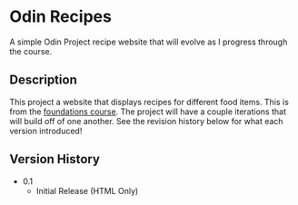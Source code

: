 # Odin Recipes

A simple Odin Project recipe website that will evolve as I progress through the course.

## Description

This project a website that displays recipes for different food items. This is from the [foundations course](https://www.theodinproject.com/lessons/foundations-recipes).
The project will have a couple iterations that will build off of one another. See the revision history below for what each version introduced!

## Version History

* 0.1
    * Initial Release (HTML Only)
